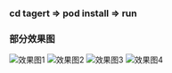 ### cd tagert => pod install => run


### 部分效果图
![效果图1](https://github.com/ITIosEthan/CzyIMSummarise/blob/master/Simulator%20Screen%20Shot%202017%E5%B9%B48%E6%9C%8831%E6%97%A5%20%E4%B8%8B%E5%8D%884.15.21.png)
![效果图2](https://github.com/ITIosEthan/CzyIMSummarise/blob/master/Simulator%20Screen%20Shot%202017%E5%B9%B48%E6%9C%8831%E6%97%A5%20%E4%B8%8B%E5%8D%884.15.24.png)
![效果图3](https://github.com/ITIosEthan/CzyIMSummarise/blob/master/Simulator%20Screen%20Shot%202017%E5%B9%B48%E6%9C%8831%E6%97%A5%20%E4%B8%8B%E5%8D%884.15.28.png)
![效果图4](https://github.com/ITIosEthan/CzyIMSummarise/blob/master/Simulator%20Screen%20Shot%202017%E5%B9%B48%E6%9C%8831%E6%97%A5%20%E4%B8%8B%E5%8D%884.15.31.png)
